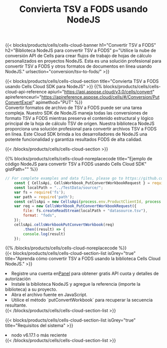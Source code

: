 ﻿---
title:  Convierta TSV a FODS usando NodeJS
description:  Utilizar el SDK de la nube Aspose.Cells para NodeJS para convertir un archivo en formato TSV a un archivo en formato FODS.
kwords: Excel, Convert TSV to FODS, REST, NodeJS
howto: How to convert TSV to FODS using Aspose.Cells Cloud NodeJS library.
---
{{< blocks/products/cells/cells-cloud-banner h1="Convertir TSV a FODS" h2="Biblioteca NodeJS para convertir TSV a FODS" p="Utilice la nube de conversión API de Cells para crear flujos de trabajo de hojas de cálculo personalizados en proyectos NodeJS. Esta es una solución profesional para convertir TSV a FODS y otros formatos de documentos en línea usando NodeJS." urlsection="conversion/tsv-to-fods/" >}}

{{< blocks/products/cells/cells-cloud-section title="Convierta TSV a FODS usando Cells Cloud SDK para NodeJS" >}}
{{% blocks/products/cells/cells-cloud-api-reference apiurl="https://api.aspose.cloud/v3.0/cells/convert" apireferenceurl="https://apireference.aspose.cloud/cells/#/Conversion/PutConvertExcel" apimethod="PUT" %}}
<br/>
Convertir formatos de archivo de TSV a FODS puede ser una tarea compleja. Nuestro SDK de NodeJS maneja todas las conversiones de formato TSV a FODS mientras preserva el contenido estructural y lógico principal de la hoja de cálculo TSV de origen. Nuestra biblioteca NodeJS proporciona una solución profesional para convertir archivos TSV a FODS en línea. Este Cloud SDK brinda a los desarrolladores de NodeJS una potente funcionalidad y garantiza resultados FODS de alta calidad.

{{< /blocks/products/cells/cells-cloud-section >}}

{{% blocks/products/cells/cells-cloud-noreplacecode title="Ejemplo de código NodeJS para convertir TSV a FODS usando Cells Cloud SDK" gistPath="" %}}
 
```js
// For complete examples and data files, please go to https://github.com/aspose-cells-cloud/aspose-cells-cloud-node/
    const { CellsApi, CellsWorkbook_PutConvertWorkbookRequest } = require("asposecellscloud");
    const localPath = "../TestData/source/";
    var fs = require('fs');
    var path = require('path');
    const cellsApi = new CellsApi(process.env.ProductClientId, process.env.ProductClientSecret);
    var req = new CellsWorkbook_PutConvertWorkbookRequest({
        file: fs.createReadStream(localPath + "datasource.tsv"),
        format: "fods",
    });
    cellsApi.cellsWorkbookPutConvertWorkbook(req)
        .then((result) => {
        console.log(result)
    });
```
 
{{% /blocks/products/cells/cells-cloud-noreplacecode %}}
<br/>
{{< blocks/products/cells/cells-cloud-section-list isGrey="true" title="Aprenda cómo convertir TSV a FODS usando la biblioteca Cells Cloud NodeJS." >}}
<li> Registre una cuenta en<a href="https://dashboard.aspose.cloud/">Panel</a> para obtener gratis API cuota y detalles de autorización</li>
<li>Instale la biblioteca NodeJS y agregue la referencia (importe la biblioteca) a su proyecto.</li>
<li>Abra el archivo fuente en JavaScript.</li>
<li>Utilice el método `putConvertWorkbook` para recuperar la secuencia resultante.</li>
{{< /blocks/products/cells/cells-cloud-section-list >}}

{{< blocks/products/cells/cells-cloud-section-list isGrey="true" title="Requisitos del sistema" >}}
<li>nodo v6.17.1 o más reciente</li>
{{< /blocks/products/cells/cells-cloud-section-list >}}
